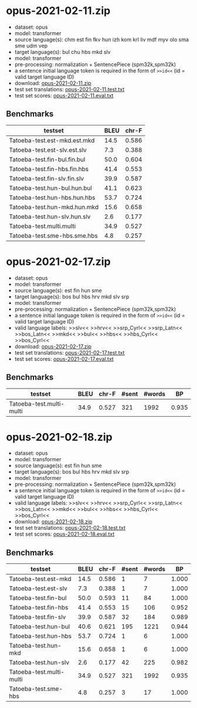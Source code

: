 # opus-2021-02-11.zip

* dataset: opus
* model: transformer
* source language(s): chm est fin fkv hun izh kom krl liv mdf myv olo sma sme udm vep
* target language(s): bul chu hbs mkd slv
* model: transformer
* pre-processing: normalization + SentencePiece (spm32k,spm32k)
* a sentence initial language token is required in the form of `>>id<<` (id = valid target language ID)
* download: [opus-2021-02-11.zip](https://object.pouta.csc.fi/Tatoeba-MT-models/fiu-zls/opus-2021-02-11.zip)
* test set translations: [opus-2021-02-11.test.txt](https://object.pouta.csc.fi/Tatoeba-MT-models/fiu-zls/opus-2021-02-11.test.txt)
* test set scores: [opus-2021-02-11.eval.txt](https://object.pouta.csc.fi/Tatoeba-MT-models/fiu-zls/opus-2021-02-11.eval.txt)

## Benchmarks

| testset               | BLEU  | chr-F |
|-----------------------|-------|-------|
| Tatoeba-test.est-mkd.est.mkd 	| 14.5 	| 0.586 |
| Tatoeba-test.est-slv.est.slv 	| 7.3 	| 0.388 |
| Tatoeba-test.fin-bul.fin.bul 	| 50.0 	| 0.604 |
| Tatoeba-test.fin-hbs.fin.hbs 	| 41.4 	| 0.553 |
| Tatoeba-test.fin-slv.fin.slv 	| 39.9 	| 0.587 |
| Tatoeba-test.hun-bul.hun.bul 	| 41.1 	| 0.623 |
| Tatoeba-test.hun-hbs.hun.hbs 	| 53.7 	| 0.724 |
| Tatoeba-test.hun-mkd.hun.mkd 	| 15.6 	| 0.658 |
| Tatoeba-test.hun-slv.hun.slv 	| 2.6 	| 0.177 |
| Tatoeba-test.multi.multi 	| 34.9 	| 0.527 |
| Tatoeba-test.sme-hbs.sme.hbs 	| 4.8 	| 0.257 |





# opus-2021-02-17.zip

* dataset: opus
* model: transformer
* source language(s): est fin hun sme
* target language(s): bos bul hbs hrv mkd slv srp
* model: transformer
* pre-processing: normalization + SentencePiece (spm32k,spm32k)
* a sentence initial language token is required in the form of `>>id<<` (id = valid target language ID)
* valid language labels: >>slv<< >>hrv<< >>srp_Cyrl<< >>srp_Latn<< >>bos_Latn<< >>mkd<< >>bul<< >>hbs<< >>hbs_Cyrl<< >>bos_Cyrl<<
* download: [opus-2021-02-17.zip](https://object.pouta.csc.fi/Tatoeba-MT-models/fiu-zls/opus-2021-02-17.zip)
* test set translations: [opus-2021-02-17.test.txt](https://object.pouta.csc.fi/Tatoeba-MT-models/fiu-zls/opus-2021-02-17.test.txt)
* test set scores: [opus-2021-02-17.eval.txt](https://object.pouta.csc.fi/Tatoeba-MT-models/fiu-zls/opus-2021-02-17.eval.txt)

## Benchmarks

| testset | BLEU  | chr-F | #sent | #words | BP |
|---------|-------|-------|-------|--------|----|
| Tatoeba-test.multi-multi 	| 34.9 	| 0.527 	| 321 	| 1992 	| 0.935 |





# opus-2021-02-18.zip

* dataset: opus
* model: transformer
* source language(s): est fin hun sme
* target language(s): bos bul hbs hrv mkd slv srp
* model: transformer
* pre-processing: normalization + SentencePiece (spm32k,spm32k)
* a sentence initial language token is required in the form of `>>id<<` (id = valid target language ID)
* valid language labels: >>slv<< >>hrv<< >>srp_Cyrl<< >>srp_Latn<< >>bos_Latn<< >>mkd<< >>bul<< >>hbs<< >>hbs_Cyrl<< >>bos_Cyrl<<
* download: [opus-2021-02-18.zip](https://object.pouta.csc.fi/Tatoeba-MT-models/fiu-zls/opus-2021-02-18.zip)
* test set translations: [opus-2021-02-18.test.txt](https://object.pouta.csc.fi/Tatoeba-MT-models/fiu-zls/opus-2021-02-18.test.txt)
* test set scores: [opus-2021-02-18.eval.txt](https://object.pouta.csc.fi/Tatoeba-MT-models/fiu-zls/opus-2021-02-18.eval.txt)

## Benchmarks

| testset | BLEU  | chr-F | #sent | #words | BP |
|---------|-------|-------|-------|--------|----|
| Tatoeba-test.est-mkd 	| 14.5 	| 0.586 	| 1 	| 7 	| 1.000 |
| Tatoeba-test.est-slv 	| 7.3 	| 0.388 	| 1 	| 7 	| 1.000 |
| Tatoeba-test.fin-bul 	| 50.0 	| 0.593 	| 11 	| 84 	| 1.000 |
| Tatoeba-test.fin-hbs 	| 41.4 	| 0.553 	| 15 	| 106 	| 0.952 |
| Tatoeba-test.fin-slv 	| 39.9 	| 0.587 	| 32 	| 184 	| 0.989 |
| Tatoeba-test.hun-bul 	| 40.6 	| 0.621 	| 195 	| 1221 	| 0.944 |
| Tatoeba-test.hun-hbs 	| 53.7 	| 0.724 	| 1 	| 6 	| 1.000 |
| Tatoeba-test.hun-mkd 	| 15.6 	| 0.658 	| 1 	| 6 	| 1.000 |
| Tatoeba-test.hun-slv 	| 2.6 	| 0.177 	| 42 	| 225 	| 0.982 |
| Tatoeba-test.multi-multi 	| 34.9 	| 0.527 	| 321 	| 1992 	| 0.935 |
| Tatoeba-test.sme-hbs 	| 4.8 	| 0.257 	| 3 	| 17 	| 1.000 |

